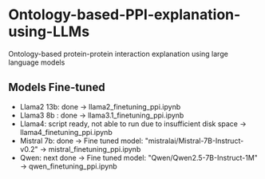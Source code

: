 # Ontology-based-PPI-explanation-using-LLMs
Ontology-based protein-protein interaction explanation using large language models


## Models Fine-tuned

- Llama2 13b: done -> llama2_finetuning_ppi.ipynb
- Llama3 8b : done -> llama3.1_finetuning_ppi.ipynb
- Llama4: script ready, not able to run due to insufficient disk space -> llama4_finetuning_ppi.ipynb
- Mistral 7b: done -> Fine tuned model: "mistralai/Mistral-7B-Instruct-v0.2" -> mistral_finetuning_ppi.ipynb
- Qwen: next done -> Fine tuned model: "Qwen/Qwen2.5-7B-Instruct-1M" -> qwen_finetuning_ppi.ipynb
